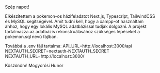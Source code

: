Szép napot!

Elkészítettem a pokemon-os házifeladatot Next.js, Typescript, TailwindCSS és MySQL segítségével. 
Amit tudni kell, hogy a xampp-ot használtam ahhoz, hogy egy lokális MySQL adatbázissal tudjak dolgozni. A projekt tartalmazza az adatbázis rekonstruálásához szükséges lépéseket a pokemon.sql nevű fájlban.

Továbbá a .env fájl tartalma:
  API_URL=http://localhost:3000/api
  NEXTAUTH_SECRET=nextauth-NEXTAUTH_SECRET
  NEXTAUTH_URL=http://localhost:3000/

Köszönöm!
Mogyorósi Hunor
